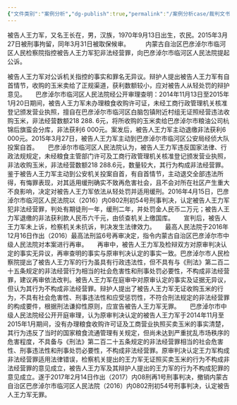 ```yaml
---
{"文件类别":"案例分析","dg-publish":true,"permalink":"/案例分析case/裁判文书/王力军非法经营案/","dgPassFrontmatter":true,"created":"2024-09-10T18:51:48.401+08:00","updated":"2024-09-11T13:06:43.651+08:00"}
---
```


被告人王力军，又名王长在，男，汉族，1970年9月13日出生，农民。2015年3月27日被刑事拘留，同年3月31日被取保候审。
　　
内蒙古自治区巴彦淖尔市临河区人民检察院指控被告人王力军犯非法经营罪，向巴彦淖尔市临河区人民法院提起公诉。

  被告人王力军对公诉机关指控的事实和罪名无异议。辩护人提出被告人王力军有自首情节，收购的玉米卖给了正规渠道，获利数额较小，应对被告人从轻处罚的辩护意见。
　
  巴彦淖尔市临河区人民法院经公开审理查明：2014年11月13日至2015年1月20日期间，被告人王力军未办理粮食收购许可证，未经工商行政管理机关核准登记颁发营业执照，擅自在巴彦淖尔市临河区白脑包镇附近村组无证照经营违法收购玉米，非法经营数额218 288. 6元，将所收购的玉米卖给巴彦淖尔市粮油公司杭锦后旗蛮会分库，非法获利6 000元。案发后，被告人王力军主动退缴非法获利6 000元。2015年3月27日，被告人王力军主动到巴彦淖尔市临河区公安局经侦大队投案自首。
　
  巴彦淖尔市临河区人民法院认为，被告人王力军违反国家法律、行政法规规定，未经粮食主管部门许可及工商行政管理机关核准登记颁发营业执照，非法收购玉米，非法经营数额218 288.6元，数量较大，其行为构成非法经营罪。鉴于被告人王力军主动到公安机关投案自首，有自首情节，主动退交全部违法所得，有悔罪表现，对其适用缓刑确实不致再危害社会，且不会对所在社区产生重大不良影响，决定对被告人王力军依法从轻处罚并适用缓刑。2016年4月15日，巴彦淖尔市临河区人民法院以（2016）内0802刑初54号刑事判决，认定被告人王力军犯非法经营罪，判处有期徒刑一年，缓刑二年，并处罚金人民币二万元；被告人王力军退缴的非法获利款人民币六千元，由侦查机关上缴国库。
　
  宣判后，被告人王力军未上诉，检察机关未抗诉，判决发生法律效力。
　
  最高人民法院于2016年12月16日作出（2016）最高法刑监6号再审决定，指令内蒙古自治区巴彦淖尔市中级人民法院对本案进行再审。
　
  再审中，被告人王力军及检辩双方对原审判决认定的事实无异议，再审查明的事实与原审判决认定的事实一致。巴彦淖尔市人民检察院提出了被告人王力军的行为虽具有行政违法性，但不具有与《刑法》第二百二十五条规定的非法经营行为相当的社会危害性和刑事处罚必要性，不构成非法经营罪，建议再审依法改判。被告人王力军在庭审中对原审认定的事实及证据无异议，但认为其行为不构成非法经营罪。辩护人提出了被告人王力军无证收购玉米的行为，不具有社会危害性、刑事违法性和应受惩罚性，不符合刑法规定的非法经营罪的构成要件，根据刑法谦抑性原则，应宣告被告人王力军无罪。
　
  巴彦淖尔市中级人民法院经公开开庭审理，认为原审判决认定的被告人王力军于2014年11月至2015年1月期间，没有办理粮食收购许可证及工商营业执照买卖玉米的事实清楚，其行为违反了当时的国家粮食流通管理有关规定，但尚未达到严重扰乱市场秩序的危害程度，不具备与《刑法》第二百二十五条规定的非法经营罪相当的社会危害性、刑事违法性和刑事处罚必要性，不构成非法经营罪。原审判决认定王力军构成非法经营罪适用法律错误，检察机关提出的王力军无证照买卖玉米的行为不构成非法经营罪的意见成立，被告人王力军及其辩护人提出的王力军的行为不构成犯罪的意见成立。遂于2017年2月14日作出（2017）内08刑再1号刑事判决，撤销内蒙古自治区巴彦淖尔市临河区人民法院（2016）内0802刑初54号刑事判决，认定被告人王力军无罪。
        
